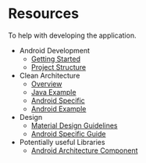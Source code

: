 # Resources

To help with developing the application. 

- Android Development
	- [Getting Started](https://developer.android.com/training/index.html)
	- [Project Structure](https://developer.android.com/studio/projects/index.html)
- Clean Architecture
	- [Overview](https://8thlight.com/blog/uncle-bob/2012/08/13/the-clean-architecture.html)
	- [Java Example](https://github.com/mattia-battiston/clean-architecture-example)
	- [Android Specific](https://fernandocejas.com/2014/09/03/architecting-android-the-clean-way/) 
	- [Android Example](https://github.com/googlesamples/android-architecture/tree/todo-mvp/)
- Design
	- [Material Design Guidelines](https://material.io/guidelines/)
	- [Android Specific Guide](https://developer.android.com/training/material/index.html)
- Potentially useful Libraries
	- [Android Architecture Component](https://developer.android.com/topic/libraries/architecture/index.html)
